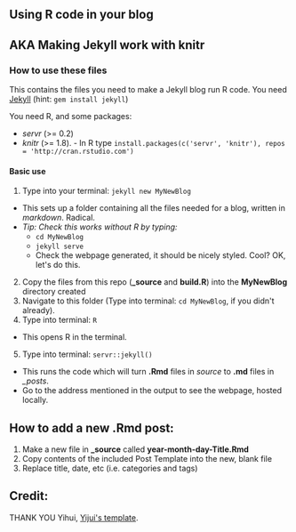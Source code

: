 
## Using R code in your blog
## AKA Making Jekyll work with knitr

### How to use these files

This contains the files you need to make a Jekyll blog run R code.
You need [Jekyll](http://jekyllrb.com) (hint: `gem install jekyll`)

You need R, and some packages:

- *servr* (>= 0.2)
- *knitr* (>= 1.8).
      - In R type `install.packages(c('servr', 'knitr'), repos = 'http://cran.rstudio.com')`


#### Basic use
1. Type into your terminal: `jekyll new MyNewBlog`
  - This sets up a folder containing all the files needed for a blog, written in _markdown_. Radical.
  - _Tip: Check this works without R by typing:_
    - `cd MyNewBlog`
    - `jekyll serve`
    - Check the webpage generated, it should be nicely styled. Cool? OK, let's do this.
2. Copy the files from this repo (**_source** and **build.R**) into the __MyNewBlog__ directory created
3. Navigate to this folder (Type into terminal: `cd MyNewBlog`, if you didn't already).
4. Type into terminal: `R`
  - This opens R in the terminal.
5. Type into terminal: `servr::jekyll()`
  - This runs the code which will turn **.Rmd** files in *_source_* to **.md** files in *_posts*.
  - Go to the address mentioned in the output to see the webpage, hosted locally.


## How to add a new .Rmd post:

1. Make a new file in **_source** called **year-month-day-Title.Rmd**
2. Copy contents of the included Post Template into the new, blank file
3. Replace title, date, etc (i.e. categories and tags)


## Credit:

THANK YOU Yihui, [Yijui's template](https://github.com/yihui/knitr-jekyll).

